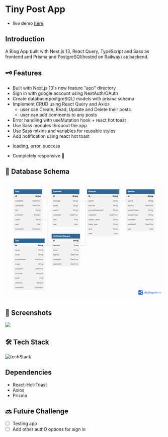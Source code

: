 # Tiny Post App

* live demo <a href="https://tiny-post-app.vercel.app/" target="_blank" rel="noopener">here</a>


## Introduction

A Blog App built with Next.js 13, React Query, TypeScript and Sass as frontend and Prisma and PostgreSQl(hosted on Railway) as backend.

## 🗝️ Features

* Built with Next.js 13's new feature "app" directory
* Sign in with google account using NextAuth/OAuth
* Create database(postgreSQL) models with prisma schema
* Implement CRUD using React Query and Axios
    - user can Create, Read, Update and Delete their posts
    - user can add comments to any posts
* Error handling with useMutation hook + react hot toast
* Use Sass modules throuout the app
* Use Sass mixins and variables for reusable styles
* Add notification using react hot toast
 - loading, error, success
* Completely responsive 🙌

## 📀 Database Schema
![schema](./public/schema-diagram.png)

## 📸 Screenshots
<img src="https://imgur.com/hLy3Pad.jpg" width="350" height="auto">

## 🛠️ Tech Stack
![techStack](https://imgur.com/bULrrqm.png)

## Dependencies
* React-Hot-Toast
* Axios
* Prisma
## 🔜 Future Challenge
- [ ] Testing app 
- [ ] Add other authO options for sign in